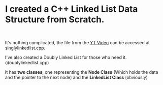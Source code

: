 <h1>
I created a <b>C++ Linked List Data Structure</b> from Scratch.
</h1>
<br>

It's nothing complicated, the file from the <a href="https://youtu.be/QTb4xGdfC48">YT Video</a> can be accessed at singlylinkedlist.cpp.

I've also created a Doubly Linked List for those who need it. (doublylinkedlist.cpp)

It has <b>two classes</b>, one representing the <b>Node Class</b> (Which holds the data and the pointer to the next node) and the <b>LinkedList Class</b> (obviously)
